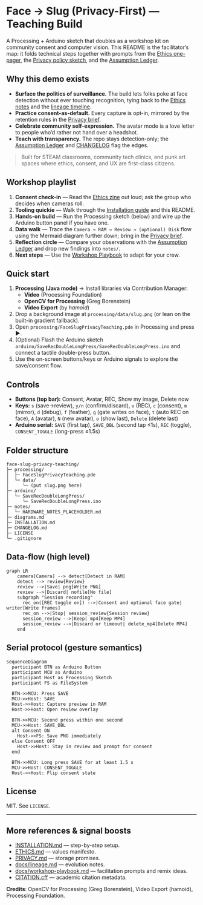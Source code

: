 
# Face → Slug (Privacy-First) — Teaching Build

A Processing + Arduino sketch that doubles as a workshop kit on community consent and computer vision. This README is the facilitator’s map: it folds technical steps together with prompts from the [Ethics one-pager](ETHICS.md), the [Privacy policy sketch](PRIVACY.md), and the [Assumption Ledger](docs/assumption-ledger.md).

## Why this demo exists

- **Surface the politics of surveillance.** The build lets folks poke at face detection without ever touching recognition, tying back to the [Ethics notes](ETHICS.md) and the [lineage timeline](docs/lineage.md).
- **Practice consent-as-default.** Every capture is opt-in, mirrored by the retention rules in the [Privacy brief](PRIVACY.md).
- **Celebrate community self-expression.** The avatar mode is a love letter to people who’d rather not hand over a headshot.
- **Teach with transparency.** The repo stays detection-only; the [Assumption Ledger](docs/assumption-ledger.md) and [CHANGELOG](CHANGELOG.md) flag the edges.

> Built for STEAM classrooms, community tech clinics, and punk art spaces where ethics, consent, and UX are first-class citizens.

## Workshop playlist

1. **Consent check-in** — Read the [Ethics zine](ETHICS.md) out loud; ask the group who decides when cameras roll.
2. **Tooling quickie** — Walk through the [Installation guide](INSTALLATION.md) and this README.
3. **Hands-on build** — Run the Processing sketch (below) and wire up the Arduino button panel if you have one.
4. **Data walk** — Trace the `Camera → RAM → Review → (optional) Disk` flow using the Mermaid diagram further down; bring in the [Privacy brief](PRIVACY.md).
5. **Reflection circle** — Compare your observations with the [Assumption Ledger](docs/assumption-ledger.md) and drop new findings into `notes/`.
6. **Next steps** — Use the [Workshop Playbook](docs/workshop-playbook.md) to adapt for your crew.

## Quick start

1. **Processing (Java mode)** → Install libraries via Contribution Manager:
   - **Video** (Processing Foundation)
   - **OpenCV for Processing** (Greg Borenstein)
   - **Video Export** (by *hamoid*)
2. Drop a background image at `processing/data/slug.png` (or lean on the built-in gradient fallback).
3. Open `processing/FaceSlugPrivacyTeaching.pde` in Processing and press ▶️.
4. (Optional) Flash the Arduino sketch `arduino/SaveRecDoubleLongPress/SaveRecDoubleLongPress.ino` and connect a tactile double-press button.
5. Use the on-screen buttons/keys or Arduino signals to explore the save/consent flow.

## Controls

- **Buttons (top bar):** Consent, Avatar, REC, Show my image, Delete now
- **Keys:** `s` (save→review), `y/n` (confirm/discard), `v` (REC), `c` (consent),
  `m` (mirror), `d` (debug), `f` (feather), `g` (gate writes on face), `t` (auto REC on face),
  `A` (avatar), `N` (new avatar), `o` (show last), `Delete` (delete last)
- **Arduino serial:** `SAVE` (first tap), `SAVE_DBL` (second tap ≤1s), `REC` (toggle),
  `CONSENT_TOGGLE` (long-press ≥1.5s)

## Folder structure

```
face-slug-privacy-teaching/
├─ processing/
│  ├─ FaceSlugPrivacyTeaching.pde
│  └─ data/
│     └─ (put slug.png here)
├─ arduino/
│  └─ SaveRecDoubleLongPress/
│     └─ SaveRecDoubleLongPress.ino
├─ notes/
│  └─ HARDWARE_NOTES_PLACEHOLDER.md
├─ diagrams.md
├─ INSTALLATION.md
├─ CHANGELOG.md
├─ LICENSE
└─ .gitignore
```

## Data-flow (high level)

```mermaid
graph LR
    camera[Camera] --> detect[Detect in RAM]
    detect --> review{Review}
    review -->|Save| png[Write PNG]
    review -->|Discard| nofile[No file]
    subgraph "Session recording"
      rec_on([REC toggle on]) -->|Consent and optional face gate| writer[Write frames]
      rec_on -->|Stop| session_review{Session review}
      session_review -->|Keep| mp4[Keep MP4]
      session_review -->|Discard or timeout| delete_mp4[Delete MP4]
    end
```

## Serial protocol (gesture semantics)

```mermaid
sequenceDiagram
  participant BTN as Arduino Button
  participant MCU as Arduino
  participant Host as Processing Sketch
  participant FS as FileSystem

  BTN->>MCU: Press SAVE
  MCU->>Host: SAVE
  Host->>Host: Capture preview in RAM
  Host->>Host: Open review overlay

  BTN->>MCU: Second press within one second
  MCU->>Host: SAVE_DBL
  alt Consent ON
    Host->>FS: Save PNG immediately
  else Consent OFF
    Host->>Host: Stay in review and prompt for consent
  end

  BTN->>MCU: Long press SAVE for at least 1.5 s
  MCU->>Host: CONSENT_TOGGLE
  Host->>Host: Flip consent state
```

## License
MIT. See `LICENSE`.

---

## More references & signal boosts

- [INSTALLATION.md](INSTALLATION.md) — step-by-step setup.
- [ETHICS.md](ETHICS.md) — values manifesto.
- [PRIVACY.md](PRIVACY.md) — storage promises.
- [docs/lineage.md](docs/lineage.md) — evolution notes.
- [docs/workshop-playbook.md](docs/workshop-playbook.md) — facilitation prompts and remix ideas.
- [CITATION.cff](CITATION.cff) — academic citation metadata.

**Credits**: OpenCV for Processing (Greg Borenstein), Video Export (hamoid), Processing Foundation.

